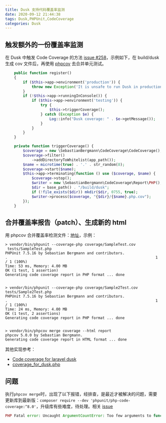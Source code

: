 ```yaml
---
title: Dusk 支持代码覆盖率监测
date: 2020-09-12 21:44:38
tags: Dusk,PHPUnit,CodeCoverage
categories: Dusk
---
```


## 触发额外的一份覆盖率监测
在 Dusk 中触发 Code Coverage 的方法 [issue #258](https://github.com/laravel/dusk/issues/258)，示例如下，在 build/dusk 生成 cov 文件后，再使用 [phpcov](https://github.com/sebastianbergmann/phpcov) 去合并单元测试。
```php
    public function register()
    {
        if ($this->app->environment('production')) {
            throw new Exception('It is unsafe to run Dusk in production.');
        }
        if (!$this->app->runningInConsole()) {
            if ($this->app->environment('testing')) {
                try {
                    $this->triggerCoverage();
                } catch (Exception $e) {
                    Log::info("Dusk coverage: " . $e->getMessage());
                }
            }
        }
    }

    private function triggerCoverage() {
        $coverage = new \SebastianBergmann\CodeCoverage\CodeCoverage();
        $coverage->filter()
            ->addDirectoryToWhitelist(app_path());
        $name = microtime(true) . '.' . str_random(8);
        $coverage->start($name);
        $this->app->terminating(function () use ($coverage, $name) {
            $coverage->stop();
            $writer = new \SebastianBergmann\CodeCoverage\Report\PHP();
            $dir = base_path() . "/build/dusk";
            if (!file_exists($dir)) mkdir($dir, 0755, true);
            $writer->process($coverage, "{$dir}/{$name}.php.cov");
        });
    }
```

## 合并覆盖率报告（patch）、生成新的 html
用 phpcov 合并覆盖率检测文件：[地址](https://medium.com/@at_ishikawa/show-test-coverage-reports-using-phpunit-6e51230eb3a2)，示例：
```
> vendor/bin/phpunit --coverage-php coverage/SampleTest.cov
 tests/SampleTest.php
PHPUnit 7.5.16 by Sebastian Bergmann and contributors.
.                                                                   1 / 1 (100%)
Time: 53 ms, Memory: 4.00 MB
OK (1 test, 1 assertion)
Generating code coverage report in PHP format ... done


> vendor/bin/phpunit --coverage-php coverage/Sample2Test.cov tests/Sample2Test.php
PHPUnit 7.5.16 by Sebastian Bergmann and contributors.
.                                                                   1 / 1 (100%)
Time: 24 ms, Memory: 4.00 MB
OK (1 test, 2 assertions)
Generating code coverage report in PHP format ... done


> vendor/bin/phpcov merge coverage --html report
phpcov 5.0.0 by Sebastian Bergmann.
Generating code coverage report in HTML format ... done
```

其他实现参考：
- [Code coverage for laravel dusk](https://stackoverflow.com/questions/43653881/code-coverage-for-laravel-dusk)
- [coverage_for_dusk.php](https://gist.githubusercontent.com/jleonardolemos/3599ae185ab1bc6f3901d5881f977fd6/raw/91de0098388769db035484dbf92ae6393cff8ba9/coverage_for_dusk.php)


## 问题
执行`phpcov merge`时，出现了以下报错，经排查，是最近才被解决的问题，需要更新库到最新版：`composer require --dev 'phpunit/php-code-coverage:^8.0'`，升级库有些难度，待处理。相关 [issue](https://github.com/Codeception/Codeception/issues/5949)
```php
PHP Fatal error: Uncaught ArgumentCountError: Too few arguments to function SebastianBergmann\CodeCoverage\CodeCoverage::__construct(), 0 passed in ./vendor/codeception/codeception/src/Codeception/Coverage/Subscriber/Printer.php on line 37 and exactly 2 expected in ./vendor/phpunit/php-code-coverage/src/CodeCoverage.php:118
```
